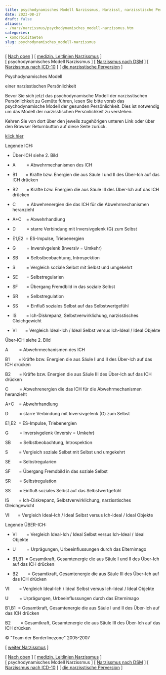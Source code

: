 ```yaml
---
title: psychodynamisches Modell Narzissmus, Narzisst, narzisstische Persönlichkeit
date: 2023-08-27
draft: false
aliases:
- /narz/narzissmus/psychodynamisches_modell-narzissmus.htm
categories:
- komorbiditaeten
slug: psychodynamisches_modell-narzissmus
---
```



[ [Nach oben](narz_1.htm) ] [ [medizin. Leitlinien Narzissmus](../AWMF-Narzissmus.pdf) ] [ psychodynamisches Modell Narzissmus ] [ [Narzissmus nach DSM](../narz2/narzistische_persoenlichkeitsstoer_dmsr.html) ] [ [Narzissmus nach ICD-10](../narz1/narz_f60_4.html) ] [ [die narzisstische Perversion](../narz3/narzisstische_perversion.htm) ]

Psychodynamisches Modell

einer narzisstischen Persönlichkeit

Bevor Sie
sich jetzt das psychodynamische Modell der narzisstischen Persönlichkeit zu Gemüte
führen, lesen Sie bitte vorab das psychodynamische Modell der gesunden Persönlichkeit.
Dies ist notwendig um das Modell der narzisstischen Persönlichkeit zu
verstehen.

Kehren Sie
von dort über den jeweils zugehörigen unteren Link oder über den Browser
Returnbutton auf diese Seite zurück.

[klick
hier](https://blz.borderliner.ch/ich/psychodynamisches_modell-normal.htm) [](https://blz.borderliner.ch/ich/psychodynamisches_modell-normal.htm)

[](https://blz.borderliner.ch)

Legende ICH:

- Über-ICH siehe 2. Bild

- A         =
    Abwehrmechanismen des ICH

- B1       = Kräfte bzw.
    Energien die aus Säule I und II des Über-Ich auf das ICH drücken

- B2       = Kräfte bzw.
    Energien die aus Säule III des Über-Ich auf das ICH drücken

- C         = Abwehrenergien die das ICH für die Abwehrmechanismen heranzieht

- A+C    = Abwehrhandlung

- D         = starre
    Verbindung mit Inversivgelenk (G) zum Selbst

- E1,E2  = ES-Impulse, Triebenergien

- G         = Inversivgelenk (Inversiv = Umkehr)

- SB       = Selbstbeobachtung,
    Introspektion

- S         =
    Vergleich soziale Selbst mit Selbst und umgekehrt

- SE       = Selbstregularien

- SF       = Übergang Fremdbild
    in das soziale Selbst

- SR       = Selbstregulation

- SS       = Einfluß soziales
    Selbst auf das Selbstwertgefühl

- IS        = Ich-Diskrepanz,
    Selbstverwirklichung, narzisstisches Gleichgewicht

- VI       = Vergleich Ideal-Ich
    / Ideal Selbst versus Ich-Ideal / Ideal Objekte

Über-ICH siehe 2. Bild

A         =
    Abwehrmechanismen des ICH

B1       = Kräfte bzw.
    Energien die aus Säule I und II des Über-Ich auf das ICH drücken

B2       = Kräfte bzw.
    Energien die aus Säule III des Über-Ich auf das ICH drücken

C         = Abwehrenergien die das ICH für die Abwehrmechanismen heranzieht

A+C    = Abwehrhandlung

D         = starre
    Verbindung mit Inversivgelenk (G) zum Selbst

E1,E2  = ES-Impulse, Triebenergien

G         = Inversivgelenk (Inversiv = Umkehr)

SB       = Selbstbeobachtung,
    Introspektion

S         =
    Vergleich soziale Selbst mit Selbst und umgekehrt

SE       = Selbstregularien

SF       = Übergang Fremdbild
    in das soziale Selbst

SR       = Selbstregulation

SS       = Einfluß soziales
    Selbst auf das Selbstwertgefühl

IS        = Ich-Diskrepanz,
    Selbstverwirklichung, narzisstisches Gleichgewicht

VI       = Vergleich Ideal-Ich
    / Ideal Selbst versus Ich-Ideal / Ideal Objekte

[](https://blz.borderliner.ch)

Legende ÜBER-ICH:

- VI        = Vergleich
    Ideal-Ich / Ideal Selbst versus Ich-Ideal / Ideal Objekte

- U         =
    Urprägungen, Urbeeinflussungen durch das Elternimago

- B1,B1  = Gesamtkraft, Gesamtenergie die aus Säule I
    und II des Über-Ich auf das ICH drücken

- B2        = Gesamtkraft,
    Gesamtenergie die aus Säule III des Über-Ich auf das ICH drücken

VI        = Vergleich
    Ideal-Ich / Ideal Selbst versus Ich-Ideal / Ideal Objekte

U         =
    Urprägungen, Urbeeinflussungen durch das Elternimago

B1,B1  = Gesamtkraft, Gesamtenergie die aus Säule I
    und II des Über-Ich auf das ICH drücken

B2        = Gesamtkraft,
    Gesamtenergie die aus Säule III des Über-Ich auf das ICH drücken

© "Team der Borderlinezone"
2005-2007

[ [weiter Narzissmus](narz_1.htm) ]

[ [Nach oben](narz_1.htm) ] [ [medizin. Leitlinien Narzissmus](../AWMF-Narzissmus.pdf) ] [ psychodynamisches Modell Narzissmus ] [ [Narzissmus nach DSM](../narz2/narzistische_persoenlichkeitsstoer_dmsr.html) ] [ [Narzissmus nach ICD-10](../narz1/narz_f60_4.html) ] [ [die narzisstische Perversion](../narz3/narzisstische_perversion.htm) ]